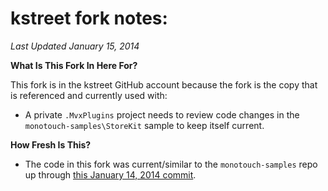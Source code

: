 # kstreet fork notes:
*Last Updated January 15, 2014*

**What Is This Fork In Here For?**

This fork is in the kstreet GitHub account because the fork is the copy that is referenced and currently used with:

- A private `.MvxPlugins` project needs to review code changes in the `monotouch-samples\StoreKit` sample to keep itself current.

**How Fresh Is This?**

- The code in this fork was current/similar to the `monotouch-samples`
 repo up through [this January 14, 2014 commit](https://github.com/xamarin/monotouch-samples/commit/53ef23cbe4177e9e7daf414c78975f2cc47996d7).

